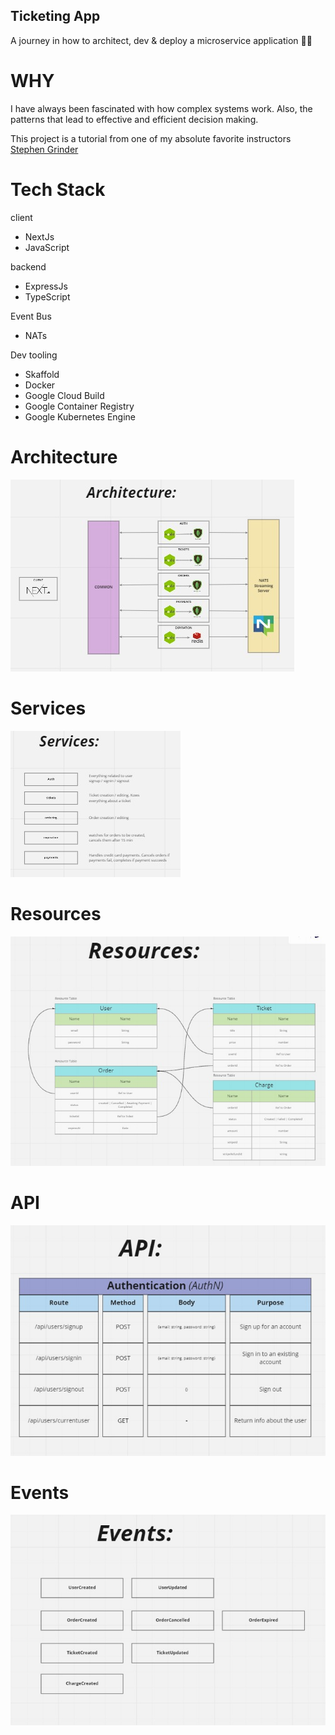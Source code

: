 ## Ticketing App

A journey in how to architect, dev & deploy a microservice application 🚀🤘

# WHY

I have always been fascinated with how complex systems work. Also, the patterns that lead to effective and efficient decision making.

This project is a tutorial from one of my absolute favorite instructors [Stephen Grinder](https://www.linkedin.com/in/stephengrider/)

# Tech Stack

client

- NextJs
- JavaScript

backend

- ExpressJs
- TypeScript

Event Bus

- NATs

Dev tooling

- Skaffold
- Docker
- Google Cloud Build
- Google Container Registry
- Google Kubernetes Engine

# Architecture

![](/docs/images/Architecture.jpeg)

# Services

![](/docs/images/Services.jpeg)

# Resources

![](/docs/images/Resources.jpeg)

# API

![](/docs/images/API.jpeg)

# Events

![](/docs/images/Events.jpeg)
